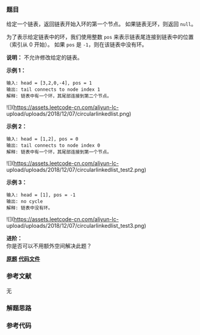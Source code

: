 ### 题目
给定一个链表，返回链表开始入环的第一个节点。 如果链表无环，则返回 `null`。

为了表示给定链表中的环，我们使用整数 `pos` 来表示链表尾连接到链表中的位置（索引从 0 开始）。 如果 `pos` 是 `-1`，则在该链表中没有环。

**说明：** 不允许修改给定的链表。



**示例 1：**

    
    
    输入: head = [3,2,0,-4], pos = 1
    输出: tail connects to node index 1
    解释: 链表中有一个环，其尾部连接到第二个节点。
    

![](https://assets.leetcode-cn.com/aliyun-lc-
upload/uploads/2018/12/07/circularlinkedlist.png)

**示例  2：**

    
    
    输入: head = [1,2], pos = 0
    输出: tail connects to node index 0
    解释: 链表中有一个环，其尾部连接到第一个节点。
    

![](https://assets.leetcode-cn.com/aliyun-lc-
upload/uploads/2018/12/07/circularlinkedlist_test2.png)

**示例 3：**

    
    
    输入: head = [1], pos = -1
    输出: no cycle
    解释: 链表中没有环。
    

![](https://assets.leetcode-cn.com/aliyun-lc-
upload/uploads/2018/12/07/circularlinkedlist_test3.png)



**进阶：**  
你是否可以不用额外空间解决此题？

 **[原题](https://leetcode-cn.com/problems/linked-list-cycle-ii/)**    **[代码文件]()**


### 参考文献
无

### 解题思路




### 参考代码

```go


```




